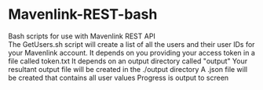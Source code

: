 # Mavenlink-REST-bash
Bash scripts for use with Mavenlink REST API<br>
The GetUsers.sh script will create a list of all the users and their user IDs for your Mavenlink account.
It depends on you providing your access token in a file called token.txt
It depends on an output directory called "output"
Your resultant output file will be created in the ./output directory
A .json file will be created that contains all user values
Progress is output to screen
